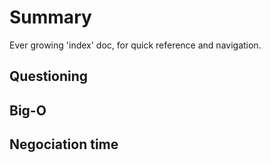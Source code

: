 # Summary
Ever growing 'index' doc, for quick reference and navigation.

## Questioning

## Big-O



## Negociation time
